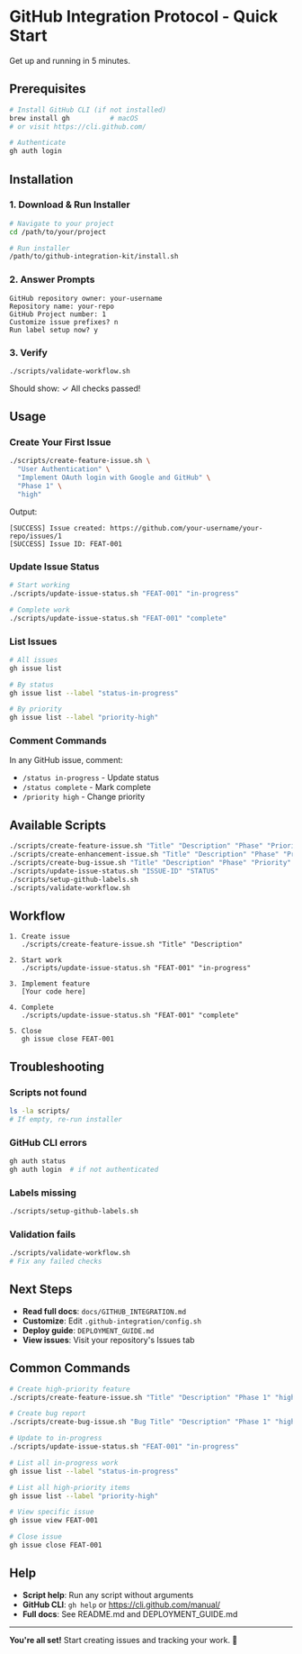 # GitHub Integration Protocol - Quick Start

Get up and running in 5 minutes.

## Prerequisites

```bash
# Install GitHub CLI (if not installed)
brew install gh          # macOS
# or visit https://cli.github.com/

# Authenticate
gh auth login
```

## Installation

### 1. Download & Run Installer

```bash
# Navigate to your project
cd /path/to/your/project

# Run installer
/path/to/github-integration-kit/install.sh
```

### 2. Answer Prompts

```
GitHub repository owner: your-username
Repository name: your-repo
GitHub Project number: 1
Customize issue prefixes? n
Run label setup now? y
```

### 3. Verify

```bash
./scripts/validate-workflow.sh
```

Should show: ✓ All checks passed!

## Usage

### Create Your First Issue

```bash
./scripts/create-feature-issue.sh \
  "User Authentication" \
  "Implement OAuth login with Google and GitHub" \
  "Phase 1" \
  "high"
```

Output:
```
[SUCCESS] Issue created: https://github.com/your-username/your-repo/issues/1
[SUCCESS] Issue ID: FEAT-001
```

### Update Issue Status

```bash
# Start working
./scripts/update-issue-status.sh "FEAT-001" "in-progress"

# Complete work
./scripts/update-issue-status.sh "FEAT-001" "complete"
```

### List Issues

```bash
# All issues
gh issue list

# By status
gh issue list --label "status-in-progress"

# By priority
gh issue list --label "priority-high"
```

### Comment Commands

In any GitHub issue, comment:
- `/status in-progress` - Update status
- `/status complete` - Mark complete
- `/priority high` - Change priority

## Available Scripts

```bash
./scripts/create-feature-issue.sh "Title" "Description" "Phase" "Priority"
./scripts/create-enhancement-issue.sh "Title" "Description" "Phase" "Priority"
./scripts/create-bug-issue.sh "Title" "Description" "Phase" "Priority"
./scripts/update-issue-status.sh "ISSUE-ID" "STATUS"
./scripts/setup-github-labels.sh
./scripts/validate-workflow.sh
```

## Workflow

```
1. Create issue
   ./scripts/create-feature-issue.sh "Title" "Description"

2. Start work
   ./scripts/update-issue-status.sh "FEAT-001" "in-progress"

3. Implement feature
   [Your code here]

4. Complete
   ./scripts/update-issue-status.sh "FEAT-001" "complete"

5. Close
   gh issue close FEAT-001
```

## Troubleshooting

### Scripts not found
```bash
ls -la scripts/
# If empty, re-run installer
```

### GitHub CLI errors
```bash
gh auth status
gh auth login  # if not authenticated
```

### Labels missing
```bash
./scripts/setup-github-labels.sh
```

### Validation fails
```bash
./scripts/validate-workflow.sh
# Fix any failed checks
```

## Next Steps

- **Read full docs**: `docs/GITHUB_INTEGRATION.md`
- **Customize**: Edit `.github-integration/config.sh`
- **Deploy guide**: `DEPLOYMENT_GUIDE.md`
- **View issues**: Visit your repository's Issues tab

## Common Commands

```bash
# Create high-priority feature
./scripts/create-feature-issue.sh "Title" "Description" "Phase 1" "high"

# Create bug report
./scripts/create-bug-issue.sh "Bug Title" "Description" "Phase 1" "high"

# Update to in-progress
./scripts/update-issue-status.sh "FEAT-001" "in-progress"

# List all in-progress work
gh issue list --label "status-in-progress"

# List all high-priority items
gh issue list --label "priority-high"

# View specific issue
gh issue view FEAT-001

# Close issue
gh issue close FEAT-001
```

## Help

- **Script help**: Run any script without arguments
- **GitHub CLI**: `gh help` or https://cli.github.com/manual/
- **Full docs**: See README.md and DEPLOYMENT_GUIDE.md

---

**You're all set!** Start creating issues and tracking your work. 🚀
